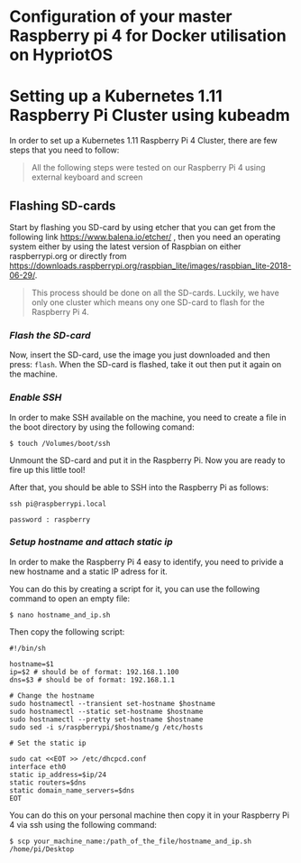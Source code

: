 # Configuration of your master Raspberry pi 4 for Docker utilisation on HypriotOS
# Setting up a Kubernetes 1.11 Raspberry Pi Cluster using kubeadm

In order to set up a Kubernetes 1.11 Raspberry Pi 4 Cluster, there are few steps that you need to follow:
> All the following steps were tested on our Raspberry Pi 4 using external keyboard and screen

## Flashing SD-cards
Start by flashing you SD-card by using etcher that you can get from the following link https://www.balena.io/etcher/ , then you need an operating system either by using the latest version of Raspbian on either raspberrypi.org or directly from https://downloads.raspberrypi.org/raspbian_lite/images/raspbian_lite-2018-06-29/.
> This process should be done on all the SD-cards. Luckily, we have only one cluster which means ony one SD-card to flash for the Raspberry Pi 4.

### *Flash the SD-card*
Now, insert the SD-card, use the image you just downloaded and then press: `flash`.
When the SD-card is flashed, take it out then put it again on the machine.

### *Enable SSH*
In order to make SSH available on the machine, you need to create a file in the boot directory by using the following comand:

`$ touch /Volumes/boot/ssh`

Unmount the SD-card and put it in the Raspberry Pi. Now you are ready to fire up this little tool!

After that, you should be able to SSH into the Raspberry Pi as follows:

`ssh pi@raspberrypi.local`  

`password : raspberry`

### *Setup hostname and attach static ip*
In order to make the Raspberry Pi 4 easy to identify, you need to privide a new hostname and a static IP adress for it.

You can do this by creating a script for it, you can use the following command to open an empty file:

`$ nano hostname_and_ip.sh`

Then copy the following script:

```
#!/bin/sh

hostname=$1
ip=$2 # should be of format: 192.168.1.100
dns=$3 # should be of format: 192.168.1.1

# Change the hostname
sudo hostnamectl --transient set-hostname $hostname
sudo hostnamectl --static set-hostname $hostname
sudo hostnamectl --pretty set-hostname $hostname
sudo sed -i s/raspberrypi/$hostname/g /etc/hosts

# Set the static ip

sudo cat <<EOT >> /etc/dhcpcd.conf
interface eth0
static ip_address=$ip/24
static routers=$dns
static domain_name_servers=$dns
EOT
```

You can do this on your personal machine then copy it in your Raspberry Pi 4 via ssh using the following command:

`$ scp your_machine_name:/path_of_the_file/hostname_and_ip.sh /home/pi/Desktop`


